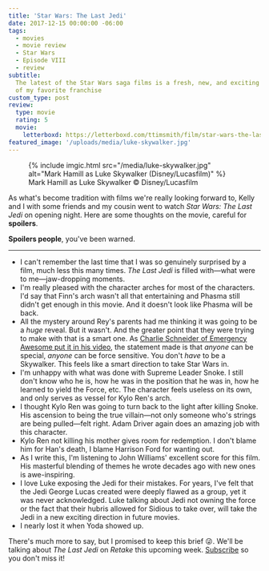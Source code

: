 ```yaml
---
title: 'Star Wars: The Last Jedi'
date: 2017-12-15 00:00:00 -06:00
tags:
  - movies
  - movie review
  - Star Wars
  - Episode VIII
  - review
subtitle:
  The latest of the Star Wars saga films is a fresh, new, and exciting chapter
  of my favorite franchise
custom_type: post
review:
  type: movie
  rating: 5
  movie:
    letterboxd: https://letterboxd.com/ttimsmith/film/star-wars-the-last-jedi/
featured_image: '/uploads/media/luke-skywalker.jpg'
---
```


<figure class="extendout">
  {% include imgic.html src="/media/luke-skywalker.jpg" alt="Mark Hamill as Luke Skywalker (Disney/Lucasfilm)" %}
  <figcaption>Mark Hamill as Luke Skywalker <span class="image__copyright">© Disney/Lucasfilm</span></figcaption>
</figure>

As what's become tradition with films we're really looking forward to, Kelly and I with some friends and my cousin went to watch _Star Wars: The Last Jedi_ on opening night. Here are some thoughts on the movie, careful for **spoilers**.

**Spoilers people**, you've been warned.

---

- I can't remember the last time that I was so genuinely surprised by a film, much less this many times. _The Last Jedi_ is filled with—what were to me—jaw-dropping moments.
- I'm really pleased with the character arches for most of the characters. I'd say that Finn's arch wasn't all that entertaining and Phasma still didn't get enough in this movie. And it doesn't look like Phasma will be back.
- All the mystery around Rey's parents had me thinking it was going to be a _huge_ reveal. But it wasn't. And the greater point that they were trying to make with that is a smart one. As [Charlie Schneider of Emergency Awesome put it in his video](https://youtu.be/xJBVo7XjI3w), the statement made is that _anyone_ can be special, _anyone_ can be force sensitive. You don't _have_ to be a Skywalker. This feels like a smart direction to take Star Wars in.
- I'm unhappy with what was done with Supreme Leader Snoke. I still don't know who he is, how he was in the position that he was in, how he learned to yield the Force, etc. The character feels useless on its own, and only serves as vessel for Kylo Ren's arch.
- I thought Kylo Ren was going to turn back to the light after killing Snoke. His ascension to being the true villain—not only someone who's strings are being pulled—felt right. Adam Driver again does an amazing job with this character.
- Kylo Ren not killing his mother gives room for redemption. I don't blame him for Han's death, I blame Harrison Ford for wanting out.
- As I write this, I'm listening to John Williams' excellent score for this film. His masterful blending of themes he wrote decades ago with new ones is awe-inspiring.
- I love Luke exposing the Jedi for their mistakes. For years, I've felt that the Jedi George Lucas created were deeply flawed as a group, yet it was never acknowledged. Luke talking about Jedi not owning the force or the fact that their hubris allowed for Sidious to take over, will take the Jedi in a new exciting direction in future movies.
- I nearly lost it when Yoda showed up.

There's much more to say, but I promised to keep this brief 😜. We'll be talking about _The Last Jedi_ on _Retake_ this upcoming week. [Subscribe](https://nightowl.fm/retake) so you don't miss it!

